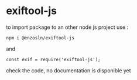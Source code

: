 # exiftool-js

to import package to an other node js project use : 
```
npm i @enzosln/exiftool-js
```


and 
```
const exif = require('exiftool-js');
```
check the code, no documentation is disponible yet

